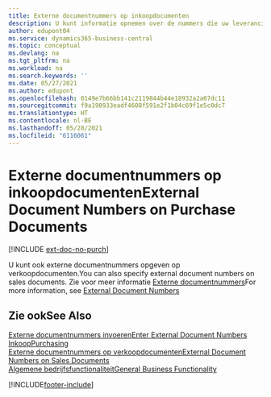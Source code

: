 ```yaml
---
title: Externe documentnummers op inkoopdocumenten
description: U kunt informatie opnemen over de nummers die uw leveranciers toewijzen aan documenten die zij u sturen door het veld Extern documentnummer of het veld Uw referentie te gebruiken. Lees hier meer over het verschil tussen de twee velden.
author: edupont04
ms.service: dynamics365-business-central
ms.topic: conceptual
ms.devlang: na
ms.tgt_pltfrm: na
ms.workload: na
ms.search.keywords: ''
ms.date: 05/27/2021
ms.author: edupont
ms.openlocfilehash: 0149e7b66bb141c2119844b44e18932a2a07dc11
ms.sourcegitcommit: f9a190933eadf4608f591e2f1b04c69f1e5c0dc7
ms.translationtype: HT
ms.contentlocale: nl-BE
ms.lasthandoff: 05/28/2021
ms.locfileid: "6116061"
---
```

# <a name="external-document-numbers-on-purchase-documents"></a><span data-ttu-id="541fa-104">Externe documentnummers op inkoopdocumenten</span><span class="sxs-lookup"><span data-stu-id="541fa-104">External Document Numbers on Purchase Documents</span></span>

[!INCLUDE [ext-doc-no-purch](includes/ext-doc-no-purch.md)]

<span data-ttu-id="541fa-105">U kunt ook externe documentnummers opgeven op verkoopdocumenten.</span><span class="sxs-lookup"><span data-stu-id="541fa-105">You can also specify external document numbers on sales documents.</span></span> <span data-ttu-id="541fa-106">Zie voor meer informatie [Externe documentnummers](sales-how-invoice-sales.md#external-document-numbers)</span><span class="sxs-lookup"><span data-stu-id="541fa-106">For more information, see [External Document Numbers](sales-how-invoice-sales.md#external-document-numbers)</span></span>

## <a name="see-also"></a><span data-ttu-id="541fa-107">Zie ook</span><span class="sxs-lookup"><span data-stu-id="541fa-107">See Also</span></span>

[<span data-ttu-id="541fa-108">Externe documentnummers invoeren</span><span class="sxs-lookup"><span data-stu-id="541fa-108">Enter External Document Numbers</span></span>](across-enter-external-document-numbers.md)  
[<span data-ttu-id="541fa-109">Inkoop</span><span class="sxs-lookup"><span data-stu-id="541fa-109">Purchasing</span></span>](purchasing-manage-purchasing.md)  
[<span data-ttu-id="541fa-110">Externe documentnummers op verkoopdocumenten</span><span class="sxs-lookup"><span data-stu-id="541fa-110">External Document Numbers on Sales Documents</span></span>](sales-how-invoice-sales.md#external-document-numbers)  
[<span data-ttu-id="541fa-111">Algemene bedrijfsfunctionaliteit</span><span class="sxs-lookup"><span data-stu-id="541fa-111">General Business Functionality</span></span>](ui-across-business-areas.md)  

[!INCLUDE[footer-include](includes/footer-banner.md)]